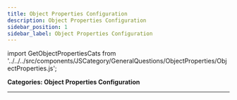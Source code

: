 ```yaml
---
title: Object Properties Configuration
description: Object Properties Configuration
sidebar_position: 1
sidebar_label: Object Properties Configuration
---
```


import GetObjectPropertiesCats from '../../../src/components/JSCategory/GeneralQuestions/ObjectProperties/ObjectProperties.js';

**Categories: Object Properties Configuration**

<GetObjectPropertiesCats />

---
